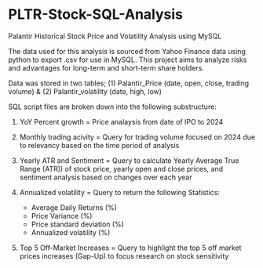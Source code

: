 # PLTR-Stock-SQL-Analysis
Palantir Historical Stock Price and Volatility Analysis using MySQL

The data used for this analysis is sourced from Yahoo Finance data using python to export .csv for use in MySQL. This project aims to analyze risks and advantages for long-term and short-term share holders.

Data was stored in two tables; (1) Palantir_Price (date, open, close, trading volume) & (2) Palantir_volatility (date, high, low) 

SQL script files are broken down into the following substructure:

1. YoY Percent growth = Price analaysis from date of IPO to 2024
  
2. Monthly trading acivity = Query for trading volume focused on 2024 due to relevancy based on the time period of analysis
  
3. Yearly ATR and Sentiment = Query to calculate Yearly Average True Range (ATR)) of stock price, yearly open and close prices, and sentiment analysis based on changes over each year

4. Annualized volatility = Query to return the following Statistics:
   - Average Daily Returns (%)
   - Price Variance (%)
   - Price standard deviation (%)
   - Annualized volatility (%)
                                        

6. Top 5 Off-Market Increases = Query to highlight the top 5 off market prices increases (Gap-Up) to focus research on stock sensitivity


